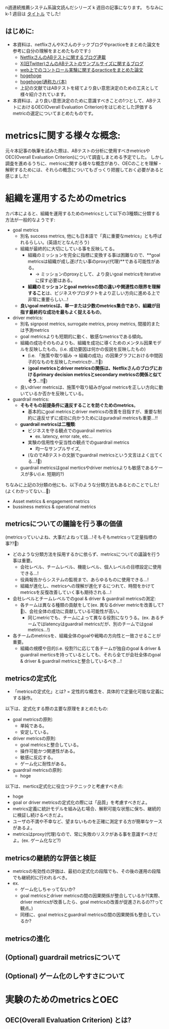 <!-- より良い意思決定がしたいので、ABテストにおけるOEC周りについて調べた -->

n週連続推薦システム系論文読んだシリーズ k 週目の記事になります。
ちなみに k-1 週目は [タイトル](url) でした!

## はじめに:

- 本資料は、netflixさんやXさんのテックブログやpracticeをまとめた論文を参考に自分の理解をまとめたものです:)
  - [NetflixさんのABテストに関するブログ連載](https://netflixtechblog.com/building-confidence-in-a-decision-8705834e6fd8)
  - [X(旧Twitter)さんのABテストのサンプルサイズに関するブログ](https://blog.twitter.com/engineering/en_us/a/2016/power-minimal-detectable-effect-and-bucket-size-estimation-in-ab-tests)
  - [web上でのコントロール実験に関するpracticeをまとめた論文](https://ai.stanford.edu/~ronnyk/2009controlledExperimentsOnTheWebSurvey.pdf)
  - [hogehoge](https://www.researchgate.net/publication/333136404_Top_Challenges_from_the_first_Practical_Online_Controlled_Experiments_Summit)
  - [hogehoge(通称カバ本)]()
  - 上記の文献ではABテストを経てより良い意思決定のための工夫として様々紹介されています。
- 本資料は、より良い意思決定のために意識すべきことの1つとして、ABテストにおけるOEC(Overall Evaluation Criterion)をはじめとした評価するmetricの選定についてまとめたものです。

# metricsに関する様々な概念:

元々本記事の執筆を試みた際は、ABテストの分析に使用すべきmetricsやOEC(Overall Evaluation Criterion)について調査しまとめる予定でした。
しかし調査を進めるうちに、metricsに関する様々な概念があり、OECのことを理解・解釈するためには、それらの概念についてもざっくり把握しておく必要があると感じました!

# 組織を運用するためのmetrics

カバ本によると、組織を運用するためのmetricsとして以下の3種類に分類する方法が一般的なようです:

- goal metrics
  - 別名 success metrics, 他にも日本語で「真に重要なmetrics」とも呼ばれるらしい。(英語だとなんだろう)
  - 組織が最終的に大切にしている事を反映してる。
    - 組織のミッションを完全に指標に変換する事は困難なので、**goal metricsは組織が成し遂げたい事のproxy(代理)**である可能性がある。
      - -> ミッションのproxyとして、より良いgoal metricsをiterativeに探す必要はある。
    - **組織のミッションとgoal metricsの間の違いや関連性の限界を理解すること**は、ビジネスやプロダクトをより正しい方向に進める上で非常に重要らしい...!
  - **良いgoal metricsは、単一または少数のmetrics集合であり、組織が目指す最終的な成功を最もよく捉えるもの**。
- driver metrics:
  - 別名 signpost metrics, surrogate metrics, proxy metrics, 間接的または予測metrics
  - goal metricsよりも短期的に動く、敏感なmetricsである傾向。
  - 組織の成功そのものよりも、組織を成功に導くためのメンタル因果モデルを反映したもの。(i.e. 成功要因は何かの仮説を反映したもの)
    - (i.e. 「施策や取り組み → 組織の成功」の因果グラフにおける中間因子的なものを反映したmetricsか...!!:thinking:)
    - (**goal metricsとdriver metricsの関係は、Netflixさんのブログにおけるprimary decision metricsとsecondary metricsの関係と似てそう**...!!:thinking:)
  - 良いdriver metricsは、施策や取り組みがgoal metricsを正しい方向に動いているか否かを反映している。
- guardrail metrics:
  - **そもそもの前提条件に違反することを防ぐためのmetrics**。
    - 基本的にgoal metricsとdriver metricsの改善を目指すが、重要な制約に違反せずに成功に向かうためにはguradrail metricsも重要...!!
  - **guardrail metricsは二種類**:
    - ビジネスを守る観点でのguardrail metrics
      - ex. latency, error rate, etc...
    - 実験の信用性や妥当性の観点でのguardrail metrics
      - 均一なサンプルサイズ,
    - (なのでABテストの文脈でguardrail metricsという文言はよく出てくる...!:thinking:)
  - guardrail metricsはgoal merticsやdriver metricsよりも敏感であるケースが多い(i.e. 短期的?)

ちなみに上記の3分類の他にも、以下のような分類方法もあるとのことでした!(よくわかってない...:thinking:)

- Asset metrics & engagement metrics
- bussiness metrics & operational metrics

## metricsについての議論を行う事の価値

(metricsっていいよね、大事だよねって話...!そもそもmetricsって定量指標の事??:thinking:)

- どのような分類方法を採用するかに依らず、metricsについての議論を行う事は重要。
  - 会社レベル、チームレベル、機能レベル、個人レベルの目標設定に使用できる...!
  - 役員報告からシステムの監視まで、あらゆるものに使用できる...!
  - 組織が進化し、metricsへの理解が進化するにつれて、時間をかけてmetricsを反復改善していく事も期待される...!
- 会社レベルとチームレベルでのgoal & driver & guardrail metricsの測定:
  - 各チームは異なる種類の貢献をして(ex. 異なるdriver metricを改善して?:thinking:)、会社全体の成功に貢献している可能性が高い。
    - 同じmetricでも、チームによって異なる役割になりうる。(ex. あるチームではlatencyはguardrail metricsだが、別のチームではgoal metrics...!)
- 各チームのmetricsを、組織全体のgoalや戦略の方向性と一致させることが重要。
  - 組織の規模や目的(i.e. 役割?)に応じて各チームが独自のgoal & driver & guardrail merticsを持っているとしても、それら全てが会社全体のgoal & driver & guardrail metricsと整合しているべき...!

## metricsの定式化

- 「metricsの定式化」とは? = 定性的な概念を、具体的で定量化可能な定義にする操作。

以下は、定式化する際の主要な原理をまとめたもの:

- goal metricsの原則:
  - 単純である。
  - 安定している。
- driver metricsの原則:
  - goal metricsと整合している。
  - 操作可能かつ関連性がある。
  - 敏感に反応する。
  - ゲーム化に耐性がある。
- guardrail metricsの原則:
  - hoge

以下は、mertics定式化に役立つテクニックと考慮すべき点:

- hoge
- goal or driver metricsの定式化の際には「品質」を考慮すべきだよ。
- metrics定義に統計モデルを組み込む場合、解釈可能な状態に保ち、継続的に検証し続けるべきだよ。
- ユーザの不満や不幸など、望まないものを正確に測定する方が簡単なケースがあるよ。
- metricsはproxy(代理)なので、常に失敗のリスクがある事を意識すべきだよ。(ex. ゲーム化など?)

## metricsの継続的な評価と検証

- metricsの有効性の評価は、最初の定式化の段階でも、その後の運用の段階でも継続的に行われるべき。
- ex.
  - ゲーム化しちゃってないか?
  - goal metricsとdriver metricsの間の因果関係が整合しているか?(実際、driver metricsが改善したら、goal metricsの改善が促進されるの??って観点。)
  - 同様に、goal metricsとguardrail metricsの間の因果関係も整合しているか?

## metricsの進化

## (Optional) guardrail metricsについて

## (Optional) ゲーム化のしやすさについて

# 実験のためのmetricsとOEC

## OEC(Overall Evaluation Criterion) とは?
